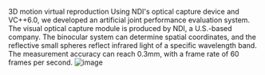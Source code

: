3D motion virtual reproduction
Using NDI's optical capture device and VC++6.0, we developed an artificial joint performance evaluation system. 
The visual optical capture module is produced by NDI, a U.S.-based company. 
The binocular system can determine spatial coordinates, and the reflective small spheres reflect infrared light of a specific wavelength band. 
The measurement accuracy can reach 0.3mm, with a frame rate of 60 frames per second.
![image](https://github.com/user-attachments/assets/896b1a23-a500-474f-9b2d-bf0decbb84ca)
